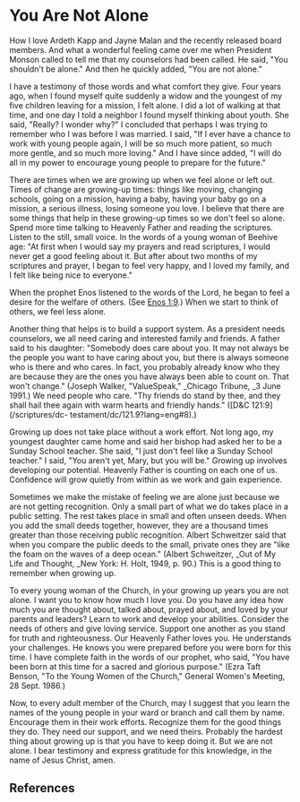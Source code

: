 # You Are Not Alone

How I love Ardeth Kapp and Jayne Malan and the recently released board
members. And what a wonderful feeling came over me when President Monson
called to tell me that my counselors had been called. He said, "You shouldn't
be alone." And then he quickly added, "You are not alone."

I have a testimony of those words and what comfort they give. Four years ago,
when I found myself quite suddenly a widow and the youngest of my five
children leaving for a mission, I felt alone. I did a lot of walking at that
time, and one day I told a neighbor I found myself thinking about youth. She
said, "Really? I wonder why?" I concluded that perhaps I was trying to
remember who I was before I was married. I said, "If I ever have a chance to
work with young people again, I will be so much more patient, so much more
gentle, and so much more loving." And I have since added, "I will do all in my
power to encourage young people to prepare for the future."

There are times when we are growing up when we feel alone or left out. Times
of change are growing-up times: things like moving, changing schools, going on
a mission, having a baby, having your baby go on a mission, a serious illness,
losing someone you love. I believe that there are some things that help in
these growing-up times so we don't feel so alone. Spend more time talking to
Heavenly Father and reading the scriptures. Listen to the still, small voice.
In the words of a young woman of Beehive age: "At first when I would say my
prayers and read scriptures, I would never get a good feeling about it. But
after about two months of my scriptures and prayer, I began to feel very
happy, and I loved my family, and I felt like being nice to everyone."

When the prophet Enos listened to the words of the Lord, he began to feel a
desire for the welfare of others. (See [Enos
1:9](/scriptures/bofm/enos/1.9?lang=eng#8).) When we start to think of others,
we feel less alone.

Another thing that helps is to build a support system. As a president needs
counselors, we all need caring and interested family and friends. A father
said to his daughter: "Somebody does care about you. It may not always be the
people you want to have caring about you, but there is always someone who is
there and who cares. In fact, you probably already know who they are because
they are the ones you have always been able to count on. That won't change."
(Joseph Walker, "ValueSpeak," _Chicago Tribune, _3 June 1991.) We need people
who care. "Thy friends do stand by thee, and they shall hail thee again with
warm hearts and friendly hands." ([D&amp;C 121:9](/scriptures/dc-
testament/dc/121.9?lang=eng#8).)

Growing up does not take place without a work effort. Not long ago, my
youngest daughter came home and said her bishop had asked her to be a Sunday
School teacher. She said, "I just don't feel like a Sunday School teacher." I
said, "You aren't yet, Mary, but you will be." Growing up involves developing
our potential. Heavenly Father is counting on each one of us. Confidence will
grow quietly from within as we work and gain experience.

Sometimes we make the mistake of feeling we are alone just because we are not
getting recognition. Only a small part of what we do takes place in a public
setting. The rest takes place in small and often unseen deeds. When you add
the small deeds together, however, they are a thousand times greater than
those receiving public recognition. Albert Schweitzer said that when you
compare the public deeds to the small, private ones they are "like the foam on
the waves of a deep ocean." (Albert Schweitzer, _Out of My Life and Thought,
_New York: H. Holt, 1949, p. 90.) This is a good thing to remember when
growing up.

To every young woman of the Church, in your growing up years you are not
alone. I want you to know how much I love you. Do you have any idea how much
you are thought about, talked about, prayed about, and loved by your parents
and leaders? Learn to work and develop your abilities. Consider the needs of
others and give loving service. Support one another as you stand for truth and
righteousness. Our Heavenly Father loves you. He understands your challenges.
He knows you were prepared before you were born for this time. I have complete
faith in the words of our prophet, who said, "You have been born at this time
for a sacred and glorious purpose." (Ezra Taft Benson, "To the Young Women of
the Church," General Women's Meeting, 28 Sept. 1986.)

Now, to every adult member of the Church, may I suggest that you learn the
names of the young people in your ward or branch and call them by name.
Encourage them in their work efforts. Recognize them for the good things they
do. They need our support, and we need theirs. Probably the hardest thing
about growing up is that you have to keep doing it. But we are not alone. I
bear testimony and express gratitude for this knowledge, in the name of Jesus
Christ, amen.

## References

